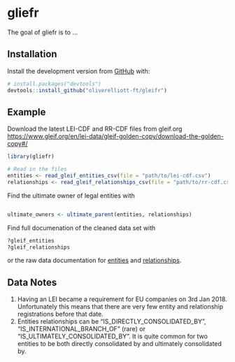 
<!-- README.md is generated from README.Rmd. Please edit that file -->

# gliefr

<!-- badges: start -->

<!-- badges: end -->

The goal of gliefr is to …

## Installation

Install the development version from [GitHub](https://github.com/) with:

``` r
# install.packages("devtools")
devtools::install_github("oliverelliott-ft/gleifr")
```

## Example

Download the latest LEI-CDF and RR-CDF files from gleif.org
<https://www.gleif.org/en/lei-data/gleif-golden-copy/download-the-golden-copy#/>

``` r
library(gliefr)

# Read in the files
entities <- read_gleif_entities_csv(file = "path/to/lei-cdf.csv")
relationships <- read_gleif_relationships_csv(file = "path/to/rr-cdf.csv")
```

Find the ultimate owner of legal entities with

``` r

ultimate_owners <- ultimate_parent(entities, relationships)
```

Find full documenation of the cleaned data set with

``` r
?gleif_entities
?gleif_relationships
```

or the raw data documentation for
[entities](https://www.gleif.org/en/about-lei/common-data-file-format/lei-cdf-format)
and
[relationships](https://www.gleif.org/en/about-lei/common-data-file-format/relationship-record-cdf-format).

## Data Notes

1.  Having an LEI became a requirement for EU companies on 3rd Jan 2018.
    Unfortunately this means that there are very few entity and
    relationship registrations before that date.
2.  Entities relationships can be “IS\_DIRECTLY\_CONSOLIDATED\_BY”,
    “IS\_INTERNATIONAL\_BRANCH\_OF” (rare) or
    “IS\_ULTIMATELY\_CONSOLIDATED\_BY”. It is quite common for two
    entities to be both directly consolidated by and ultimately
    consolidated by.
